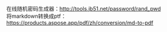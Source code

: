 在线随机密码生成器：http://tools.jb51.net/password/rand_pwd    
将markdown转换成ptf： https://products.aspose.app/pdf/zh/conversion/md-to-pdf  
